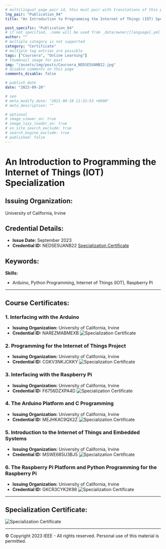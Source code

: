 ```yaml
---
# multilingual page pair id, this must pair with translations of this page. (This name must be unique)
lng_pair: "Publication_04"
title: "An Introduction to Programming the Internet of Things (IOT) Specialization"

post_specific: "Publication_04"
# if not specified, .name will be used from _data/owner/[language].yml
author: ""
# multiple category is not supported
category: "Certificate"
# multiple tag entries are possible
tags: ["Coursera", "Online Learning"]
# thumbnail image for post
img: "/assets/img/posts/Coursera_NEDSE5UANB22.jpg"
# disable comments on this page
comments_disable: false

# publish date
date: "2023-09-20"

# seo
# meta_modify_date: "2021-08-10 11:32:53 +0900"
# meta_description: ""

# optional
# image_viewer_on: true
# image_lazy_loader_on: true
# on_site_search_exclude: true
# search_engine_exclude: true
# published: false
---
```


# An Introduction to Programming the Internet of Things (IOT) Specialization

## Issuing Organization:
University of California, Irvine

## Credential Details:
- **Issue Date:** September 2023
- **Credential ID:** NEDSE5UANB22
[Specialization Certificate](/assets/img/posts/Coursera_NEDSE5UANB22.jpg)

## Keywords:
**Skills:**
- Arduino, Python Programming, Internet of Things (IOT), Raspberry Pi

---

## Course Certificates:
### 1. **Interfacing with the Arduino**
   - **Issuing Organization:** University of California, Irvine
   - **Credential ID:** NAREZMABMEXB
![Specialization Certificate](/assets/img/posts/Coursera_NAREZMABMEXB.jpg)

### 2. **Programming for the Internet of Things Project**
   - **Issuing Organization:** University of California, Irvine
   - **Credential ID:** CGKV3NKJCKKY
![Specialization Certificate](/assets/img/posts/Coursera_CGKV3NKJCKKY.jpg)

### 3. **Interfacing with the Raspberry Pi**
   - **Issuing Organization:** University of California, Irvine
   - **Credential ID:** F6756DZXPA4D
![Specialization Certificate](/assets/img/posts/Coursera_F6756DZXPA4D.jpg)

### 4. **The Arduino Platform and C Programming**
   - **Issuing Organization:** University of California, Irvine
   - **Credential ID:** MEJHKAC9QX2Z
![Specialization Certificate](/assets/img/posts/Coursera_MEJHKAC9QX2Z.jpg)

### 5. **Introduction to the Internet of Things and Embedded Systems**
   - **Issuing Organization:** University of California, Irvine
   - **Credential ID:** MSWE685U3BJ5
![Specialization Certificate](/assets/img/posts/Coursera_MSWE685U3BJ5.jpg)

### 6. **The Raspberry Pi Platform and Python Programming for the Raspberry Pi**
   - **Issuing Organization:** University of California, Irvine
   - **Credential ID:** GKCR3CYK2K98
![Specialization Certificate](/assets/img/posts/Coursera_GKCR3CYK2K98.jpg)

---

## Specialization Certificate:
![Specialization Certificate](/assets/img/posts/Coursera_NEDSE5UANB22.jpg)

---

© Copyright 2023 IEEE - All rights reserved. 
Personal use of this material is permitted. 

